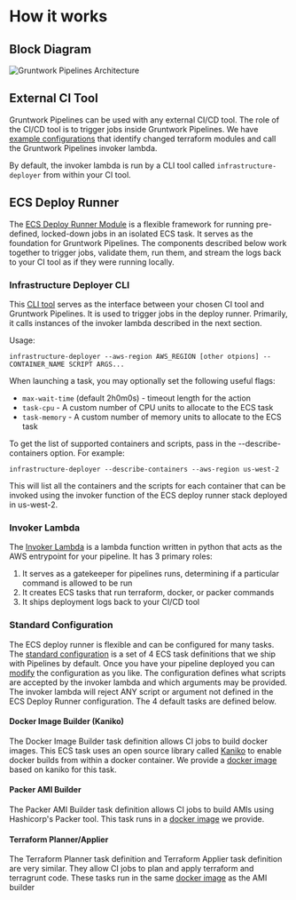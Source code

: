 # How it works

## Block Diagram

![Gruntwork Pipelines Architecture](/img/guides/build-it-yourself/pipelines/tftg-pipeline-architecture.png)

## External CI Tool

Gruntwork Pipelines can be used with any external CI/CD tool. The role of the CI/CD tool is to trigger jobs
inside Gruntwork Pipelines. We have [example configurations](https://github.com/gruntwork-io/terraform-aws-service-catalog/tree/master/examples/for-production/infrastructure-live/_ci/scripts)
that identify changed terraform modules and call the Gruntwork Pipelines invoker lambda.

By default, the invoker lambda is run by a CLI tool called `infrastructure-deployer` from within your CI tool.

## ECS Deploy Runner

The [ECS Deploy Runner Module](https://github.com/gruntwork-io/terraform-aws-ci/tree/main/modules/ecs-deploy-runner)
is a flexible framework for running pre-defined, locked-down jobs in an isolated
ECS task. It serves as the foundation for Gruntwork Pipelines.
The components described below work together to trigger jobs, validate them, run them, and stream
the logs back to your CI tool as if they were running locally.

### Infrastructure Deployer CLI

This [CLI tool](https://github.com/gruntwork-io/terraform-aws-ci/tree/main/modules/infrastructure-deployer)
serves as the interface between your chosen CI tool and Gruntwork Pipelines. It is used to trigger
jobs in the deploy runner. Primarily, it calls instances of the invoker lambda described in the next section.

Usage:

`infrastructure-deployer --aws-region AWS_REGION [other otpions] -- CONTAINER_NAME SCRIPT ARGS...`

When launching a task, you may optionally set the following useful flags:

- `max-wait-time` (default 2h0m0s) - timeout length for the action
- `task-cpu` - A custom number of CPU units to allocate to the ECS task
- `task-memory` - A custom number of memory units to allocate to the ECS task

To get the list of supported containers and scripts, pass in the --describe-containers option. For example:

`infrastructure-deployer --describe-containers --aws-region us-west-2`

This will list all the containers and the scripts for each container that can be invoked using the invoker function of
the ECS deploy runner stack deployed in us-west-2.


### Invoker Lambda

The [Invoker Lambda](https://github.com/gruntwork-io/terraform-aws-ci/blob/main/modules/ecs-deploy-runner/main_lambda.tf)
is a lambda function written in python that acts as the AWS entrypoint for your pipeline.
It has 3 primary roles:

1. It serves as a gatekeeper for pipelines runs, determining if a particular command is allowed to be run
2. It creates ECS tasks that run terraform, docker, or packer commands
3. It ships deployment logs back to your CI/CD tool

### Standard Configuration

The ECS deploy runner is flexible and can be configured for many tasks.  The [standard configuration](https://github.com/gruntwork-io/terraform-aws-ci/tree/main/modules/ecs-deploy-runner-standard-configuration)
is a set of 4 ECS task definitions that we ship with Pipelines by default.
Once you have your pipeline deployed you can [modify](../maintain/extending.md) the configuration as you like.
The configuration defines what scripts are accepted by the invoker lambda and which arguments may be provided. The invoker lambda
will reject ANY script or argument not defined in the ECS Deploy Runner configuration.
The 4 default tasks are defined below.

#### Docker Image Builder (Kaniko)

The Docker Image Builder task definition allows CI jobs to build docker images.
This ECS task uses an open source library called [Kaniko](https://github.com/GoogleContainerTools/kaniko) to enable docker builds from within a docker container.
We provide a [docker image](https://github.com/gruntwork-io/terraform-aws-ci/tree/main/modules/ecs-deploy-runner/docker/kaniko) based on kaniko for this task.

#### Packer AMI Builder

The Packer AMI Builder task definition allows CI jobs to build AMIs using Hashicorp's Packer tool. This task runs in
a [docker image](https://github.com/gruntwork-io/terraform-aws-ci/tree/main/modules/ecs-deploy-runner/docker/deploy-runner) we provide.

#### Terraform Planner/Applier

The Terraform Planner task definition and Terraform Applier task definition are very similar. They allow CI jobs to
plan and apply terraform and terragrunt code. These tasks run in the same [docker image](https://github.com/gruntwork-io/terraform-aws-ci/tree/main/modules/ecs-deploy-runner/docker/deploy-runner)
as the AMI builder


<!-- ##DOCS-SOURCER-START
{
  "sourcePlugin": "local-copier",
  "hash": "a16fe3b81c08f25933b9b8432ca96e27"
}
##DOCS-SOURCER-END -->
